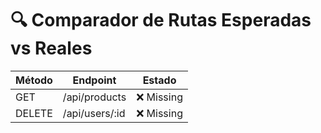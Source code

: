 # 🔍 Comparador de Rutas Esperadas vs Reales

| Método | Endpoint | Estado |
|--------|----------|--------|
| GET | /api/products | ❌ Missing |
| DELETE | /api/users/:id | ❌ Missing |
